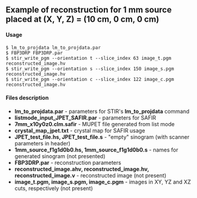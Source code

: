 ## Example of reconstruction for 1 mm source placed at (X, Y, Z) = (10 cm, 0 cm, 0 cm)

#### Usage
```
$ lm_to_projdata lm_to_projdata.par
$ FBP3DRP FBP3DRP.par
$ stir_write_pgm --orientation t --slice_index 63 image_t.pgm reconstructed_image.hv
$ stir_write_pgm --orientation s --slice_index 150 image_s.pgm reconstructed_image.hv
$ stir_write_pgm --orientation c --slice_index 122 image_c.pgm reconstructed_image.hv
```
#### Files description
* **lm_to_projdata.par** - parameters for STIR's **lm_to_projdata** command
* **listmode_input_JPET_SAFIR.par** - parameters for SAFIR
* **7mm_x10y0z0.clm.safir** - MUPET file generated from list mode
* **crystal_map_jpet.txt** - crystal map for SAFIR usage
* **JPET_test_file.hs, JPET_test_file.s** - "empty" sinogram (with scanner parameters in header)
* **1mm_source_f1g1d0b0.hs, 1mm_source_f1g1d0b0.s** - names for generated sinogram (not presented)
* **FBP3DRP.par** - reconstruction parameters
* **reconstructed_image.ahv, reconstructed_image.hv, reconstructed_image.v** - reconstructed image (not present)
* **image_t.pgm, image_s.pgm, image_c.pgm** - images in XY, YZ and XZ cuts, respectively (not present)
